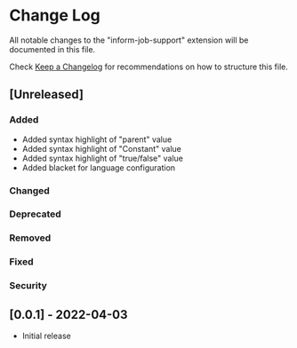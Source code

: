 # Change Log

All notable changes to the "inform-job-support" extension will be documented in this file.

Check [Keep a Changelog](http://keepachangelog.com/) for recommendations on how to structure this file.

## [Unreleased]
### Added
- Added syntax highlight of "parent" value
- Added syntax highlight of "Constant" value
- Added syntax highlight of "true/false" value
- Added blacket for language configuration

### Changed
### Deprecated
### Removed
### Fixed
### Security


## [0.0.1] - 2022-04-03
- Initial release